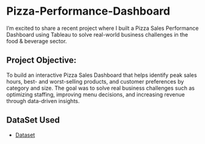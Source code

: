 # Pizza-Performance-Dashboard
I’m excited to share a recent project where I built a Pizza Sales Performance Dashboard using Tableau to solve real-world business challenges in the food & beverage sector.

## Project Objective:
To build an interactive Pizza Sales Dashboard that helps identify peak sales hours, best- and worst-selling products, and customer preferences by category and size. The goal was to solve real business challenges such as optimizing staffing, improving menu decisions, and increasing revenue through data-driven insights.

## DataSet Used
- <a href="https://github.com/Ayush1824/Pizza-Performance-Dashboard/blob/main/pizza_sales%20excel%20file.xlsx">Dataset</a>
